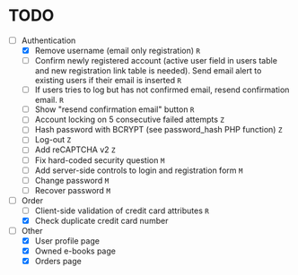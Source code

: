 # TODO 
 - [ ] Authentication
    - [x] Remove username (email only registration) `R`
    - [ ] Confirm newly registered account (active user field in users table
         and new registration link table is needed). Send email alert to
         existing users if their email is inserted `R`
    - [ ] If users tries to log but has not confirmed email, resend confirmation
         email. `R`
    - [ ] Show "resend confirmation email" button `R`
    - [ ] Account locking on 5 consecutive failed attempts `Z`
    - [ ] Hash password with BCRYPT (see password_hash PHP function) `Z`
    - [ ] Log-out `Z`
    - [ ] Add reCAPTCHA v2 `Z`
    - [ ] Fix hard-coded security question `M`
    - [ ] Add server-side controls to login and registration form `M`
    - [ ] Change password `M`
    - [ ] Recover password `M`
 - [ ] Order
    - [ ] Client-side validation of credit card attributes `R`
    - [x] Check duplicate credit card number
 - [ ] Other
    - [x] User profile page
    - [x] Owned e-books page
    - [x] Orders page
